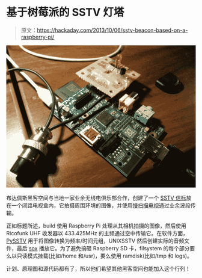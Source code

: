 # 基于树莓派的 SSTV 灯塔

> 原文：<https://hackaday.com/2013/10/06/sstv-beacon-based-on-a-raspberry-pi/>

[![](img/8d562eae52859559f6a27fe557f194fb.png)](http://hackaday.com/wp-content/uploads/2013/10/img_20130710_203436.jpg)

布达佩斯黑客空间与当地一家业余无线电俱乐部合作，创建了一个 [SSTV 信标](http://hsbp.org/rpi-sstv)放在一个闭路电视盒内，它拍摄周围环境的图像，并使用[慢扫描电视](https://en.wikipedia.org/wiki/Slow-scan_television)通过业余波段传输。

正如标题所述，build 使用 Raspberry Pi 处理从其相机拍摄的图像，然后使用 Ricofunk UHF 收发器以 433.425MHz 的主频通过空中传输它。在软件方面， [PySSTV](https://pypi.python.org/pypi/PySSTV) 用于将图像转换为频率/时间元组，UNIXSSTV 然后创建实际的音频文件，最后 [sox](http://sox.sourceforge.net/) 播放它。为了避免搞砸 Raspberry SD 卡，filsystem 的每个部分要么以只读模式挂载(比如/home 和/usr)，要么使用 ramdisk(比如/tmp 和 logs)。

计划、原理图和源代码都有了，所以他们希望其他黑客空间也能加入这个行列！